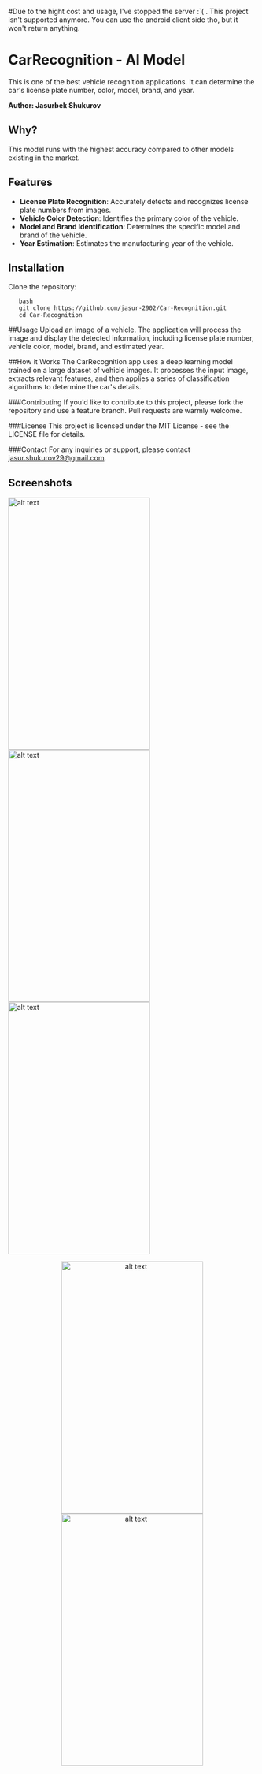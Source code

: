 #Due to the hight cost and usage, I've stopped the server :`( . This project isn't supported anymore. You can use the android client side tho, but it won't return anything. 

# CarRecognition - AI Model 

This is one of the best vehicle recognition applications. It can determine the car's license plate number, color, model, brand, and year. 

**Author: Jasurbek Shukurov**

## Why? 
This model runs with the highest accuracy compared to other models existing in the market. 

## Features

- **License Plate Recognition**: Accurately detects and recognizes license plate numbers from images.
- **Vehicle Color Detection**: Identifies the primary color of the vehicle.
- **Model and Brand Identification**: Determines the specific model and brand of the vehicle.
- **Year Estimation**: Estimates the manufacturing year of the vehicle.

## Installation

Clone the repository:
```
   bash
   git clone https://github.com/jasur-2902/Car-Recognition.git
   cd Car-Recognition
```


##Usage
Upload an image of a vehicle.
The application will process the image and display the detected information, including license plate number, vehicle color, model, brand, and estimated year.

##How it Works
The CarRecognition app uses a deep learning model trained on a large dataset of vehicle images. It processes the input image, extracts relevant features, and then applies a series of classification algorithms to determine the car's details.

###Contributing
If you'd like to contribute to this project, please fork the repository and use a feature branch. Pull requests are warmly welcome.

###License
This project is licensed under the MIT License - see the LICENSE file for details.

###Contact
For any inquiries or support, please contact jasur.shukurov29@gmail.com.

## Screenshots
<img src="screenshots/Screenshot_20190109-002106.png" alt="alt text" width="288" height="512">      <img src="screenshots/1.jpg?raw=true" alt="alt text" width="288" height="512">      <img src="screenshots/2.jpg?raw=true" alt="alt text" width="288" height="512">

<p align="center"><img src="screenshots/3.jpg" alt="alt text" width="288" height="512">      <img src="screenshots/4.jpg" alt="alt text" width="288" height="512"> </p>


